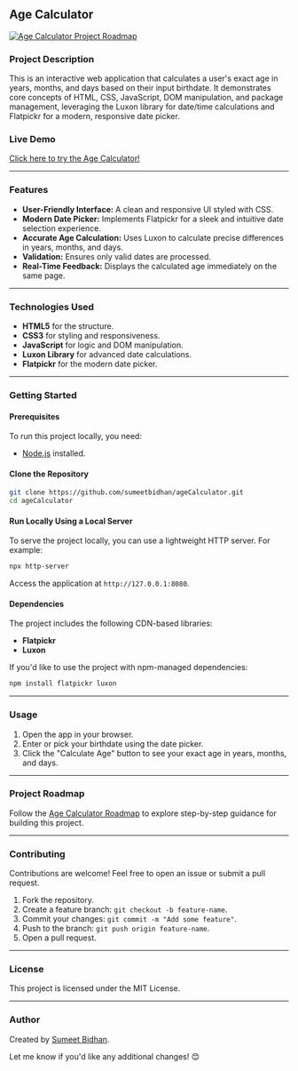 ## **Age Calculator**

[![Age Calculator Project Roadmap](https://img.shields.io/badge/Roadmap-Age%20Calculator-blue)](https://roadmap.sh/projects/age-calculator)

### **Project Description**  
This is an interactive web application that calculates a user's exact age in years, months, and days based on their input birthdate. It demonstrates core concepts of HTML, CSS, JavaScript, DOM manipulation, and package management, leveraging the Luxon library for date/time calculations and Flatpickr for a modern, responsive date picker.

### **Live Demo**  
[Click here to try the Age Calculator!](https://age-calculator-flax-one.vercel.app/)

---

### **Features**
- **User-Friendly Interface:** A clean and responsive UI styled with CSS.  
- **Modern Date Picker:** Implements Flatpickr for a sleek and intuitive date selection experience.  
- **Accurate Age Calculation:** Uses Luxon to calculate precise differences in years, months, and days.  
- **Validation:** Ensures only valid dates are processed.  
- **Real-Time Feedback:** Displays the calculated age immediately on the same page.  

---

### **Technologies Used**
- **HTML5** for the structure.  
- **CSS3** for styling and responsiveness.  
- **JavaScript** for logic and DOM manipulation.  
- **Luxon Library** for advanced date calculations.  
- **Flatpickr** for the modern date picker.  

---

### **Getting Started**

#### Prerequisites  
To run this project locally, you need:  
- [Node.js](https://nodejs.org/) installed.  

#### Clone the Repository
```bash
git clone https://github.com/sumeetbidhan/ageCalculator.git
cd ageCalculator
```

#### Run Locally Using a Local Server
To serve the project locally, you can use a lightweight HTTP server. For example:
```bash
npx http-server
```
Access the application at `http://127.0.0.1:8080`.

#### Dependencies
The project includes the following CDN-based libraries:  
- **Flatpickr**  
- **Luxon**

If you'd like to use the project with npm-managed dependencies:
```bash
npm install flatpickr luxon
```

---

### **Usage**
1. Open the app in your browser.  
2. Enter or pick your birthdate using the date picker.  
3. Click the "Calculate Age" button to see your exact age in years, months, and days.  

---

### **Project Roadmap**  
Follow the [Age Calculator Roadmap](https://roadmap.sh/projects/age-calculator) to explore step-by-step guidance for building this project.

---

### **Contributing**
Contributions are welcome! Feel free to open an issue or submit a pull request.

1. Fork the repository.  
2. Create a feature branch: `git checkout -b feature-name`.  
3. Commit your changes: `git commit -m "Add some feature"`.  
4. Push to the branch: `git push origin feature-name`.  
5. Open a pull request.  

---

### **License**
This project is licensed under the MIT License.  

---

### **Author**
Created by [Sumeet Bidhan](https://github.com/sumeetbidhan).  

Let me know if you'd like any additional changes! 😊
